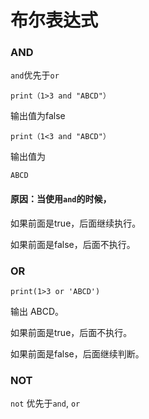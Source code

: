 # 布尔表达式

### AND

`and`优先于`or`

```text
print（1>3 and "ABCD"）
```

输出值为false

```text
print（1<3 and "ABCD"）
```

输出值为

```text
ABCD
```

#### 原因：当使用`and`的时候，

如果前面是true，后面继续执行。

如果前面是false，后面不执行。

### OR

```text
print(1>3 or 'ABCD')
```

输出 ABCD。

如果前面是true，后面不执行。

如果前面是false，后面继续判断。

### NOT

`not` 优先于`and`, `or`



